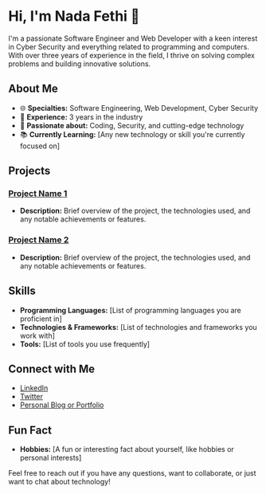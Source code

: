 # Hi, I'm Nada Fethi 👋

I'm a passionate Software Engineer and Web Developer with a keen interest in Cyber Security and everything related to programming and computers. With over three years of experience in the field, I thrive on solving complex problems and building innovative solutions.

## About Me

- 🌐 **Specialties:** Software Engineering, Web Development, Cyber Security
- 💼 **Experience:** 3 years in the industry
- 🚀 **Passionate about:** Coding, Security, and cutting-edge technology
- 📚 **Currently Learning:** [Any new technology or skill you're currently focused on]

## Projects

### [Project Name 1](link-to-project)
- **Description:** Brief overview of the project, the technologies used, and any notable achievements or features.

### [Project Name 2](link-to-project)
- **Description:** Brief overview of the project, the technologies used, and any notable achievements or features.

## Skills

- **Programming Languages:** [List of programming languages you are proficient in]
- **Technologies & Frameworks:** [List of technologies and frameworks you work with]
- **Tools:** [List of tools you use frequently]

## Connect with Me

- [LinkedIn](your-linkedin-profile)
- [Twitter](your-twitter-profile)
- [Personal Blog or Portfolio](your-blog-or-portfolio)

## Fun Fact

- **Hobbies:** [A fun or interesting fact about yourself, like hobbies or personal interests]

Feel free to reach out if you have any questions, want to collaborate, or just want to chat about technology!


